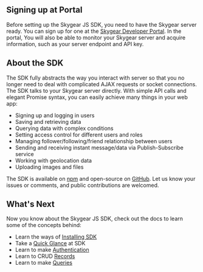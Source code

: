 <a name="sign-up-at-portal"></a>
## Signing up at Portal

Before setting up the Skygear JS SDK, you need to have the Skygear server ready.
You can sign up for one at the [Skygear Developer Portal](https://portal.skygear.io/signup).
In the portal, You will also be able to monitor your Skygear server and acquire
information, such as your server endpoint and API key.

<a name="about-js-sdk"></a>
## About the SDK

The SDK fully abstracts the way you interact with server so that you no longer
need to deal with complicated AJAX requests or socket connections. The SDK
talks to your Skygear server directly. With simple API calls and elegant
Promise syntax, you can easily achieve many things in your web app:
- Signing up and logging in users
- Saving and retrieving data
- Querying data with complex conditions
- Setting access control for different users and roles
- Managing follower/following/friend relationship between users
- Sending and receiving instant message/data via Publish-Subscribe service
- Working with geolocation data
- Uploading images and files

The SDK is available on [npm](https://www.npmjs.com/package/skygear) and
open-source on [GitHub](https://github.com/SkygearIO/skygear-SDK-JS). Let us
know your issues or comments, and public contributions are welcomed.

<a name="whats-next"></a>
## What's Next

Now you know about the Skygear JS SDK, check out the docs
to learn some of the concepts behind:

- Learn the ways of [Installing SDK](/js/guide/install-sdk)
- Take a [Quick Glance](/js/guide/quick-glance) at SDK
- Learn to make [Authentication](/js/guide/users)
- Learn to CRUD [Records](/js/guide/record)
- Learn to make [Queries](/js/guide/query)

